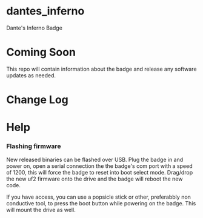 # dantes_inferno
Dante's Inferno Badge

# Coming Soon
This repo will contain information about the badge and release any software updates as needed.

# Change Log

# Help

### Flashing firmware
New released binaries can be flashed over USB. Plug the badge in and power on, open a serial connection the the badge's com port with a speed of 1200, this will force the badge to reset into boot select mode. Drag/drop the new uf2 firmware onto the drive and the badge will reboot the new code. 

If you have access, you can use a popsicle stick or other, preferabbly non conductive tool, to press the boot button while powering on the badge. This will mount the drive as well.
